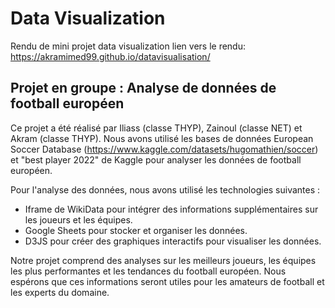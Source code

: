 # Data Visualization

Rendu de mini projet data visualization
lien vers le rendu:
https://akramimed99.github.io/datavisualisation/

## Projet en groupe : Analyse de données de football européen

Ce projet a été réalisé par Iliass (classe THYP), Zainoul (classe NET) et Akram (classe THYP). Nous avons utilisé les bases de données European Soccer Database (https://www.kaggle.com/datasets/hugomathien/soccer) et "best player 2022" de Kaggle pour analyser les données de football européen.

Pour l'analyse des données, nous avons utilisé les technologies suivantes :

- Iframe de WikiData pour intégrer des informations supplémentaires sur les joueurs et les équipes.
- Google Sheets pour stocker et organiser les données.
- D3JS pour créer des graphiques interactifs pour visualiser les données.

Notre projet comprend des analyses sur les meilleurs joueurs, les équipes les plus performantes et les tendances du football européen. Nous espérons que ces informations seront utiles pour les amateurs de football et les experts du domaine.
